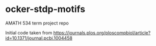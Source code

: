 # ocker-stdp-motifs
AMATH 534 term project repo

Initial code taken from https://journals.plos.org/ploscompbiol/article?id=10.1371/journal.pcbi.1004458
